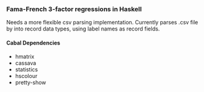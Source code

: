 

### Fama-French 3-factor regressions in Haskell

Needs a more flexible csv parsing implementation.
Currently parses .csv file by into record data types, using label names as
record fields.


#### Cabal Dependencies
- hmatrix
- cassava
- statistics
- hscolour
- pretty-show



